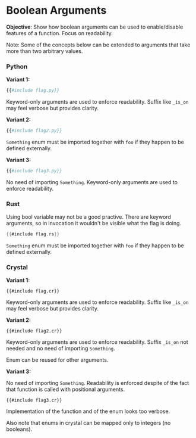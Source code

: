 # Boolean Arguments

**Objective**: Show how boolean arguments can be used to enable/disable features of a function. Focus on readability.

Note: Some of the concepts below can be extended to arguments that take more than two arbitrary values.

### Python

**Variant 1:**

```python
{{#include flag.py}}
```

Keyword-only arguments are used to enforce readability. Suffix like `_is_on` may feel verbose but provides clarity.

**Variant 2:**

```python
{{#include flag2.py}}
```

`Something` enum must be imported together with `foo` if they happen to be defined externally.

**Variant 3:**

```python
{{#include flag3.py}}
```

No need of importing `Something`. Keyword-only arguments are used to enforce readability.

### Rust

Using bool variable may not be a good practive. There are keyword arguments, so in invocation it wouldn't be visible what the flag is doing.

```rust
{{#include flag.rs}}
```

`Something` enum must be imported together with `foo` if they happen to be defined externally.

### Crystal

**Variant 1:**

```crystal
{{#include flag.cr}}
```

Keyword-only arguments are used to enforce readability. Suffix like `_is_on` may feel verbose but provides clarity.

**Variant 2:**

```crystal
{{#include flag2.cr}}
```

Keyword-only arguments are used to enforce readability. Suffix `_is_on` not needed and no need of importing `Something`.

Enum can be reused for other arguments.

**Variant 3:**

No need of importing `Something`. Readability is enforced despite of the fact that function is called with positional arguments.

```crystal
{{#include flag3.cr}}
```

Implementation of the function and of the enum looks too verbose.

Also note that enums in crystal can be mapped only to integers (no booleans).
